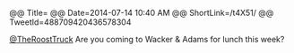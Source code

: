 @@ Title=
@@ Date=2014-07-14 10:40 AM
@@ ShortLink=/t4X51/
@@ TweetId=488709420436578304

[@TheRoostTruck](https://twitter.com/TheRoostTruck) Are you coming to Wacker & Adams for lunch this week?